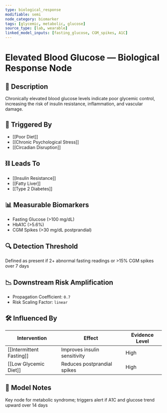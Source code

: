 ```yaml
---
type: biological_response
modifiable: semi
node_category: biomarker
tags: [glycemic, metabolic, glucose]
source_type: [lab, wearable]
linked_model_inputs: [fasting_glucose, CGM_spikes, A1C]
---
```


# Elevated Blood Glucose — Biological Response Node

## 🧪 Description
Chronically elevated blood glucose levels indicate poor glycemic control, increasing the risk of insulin resistance, inflammation, and vascular damage.

## 🔁 Triggered By
- [[Poor Diet]]
- [[Chronic Psychological Stress]]
- [[Circadian Disruption]]

## ⛓ Leads To
- [[Insulin Resistance]]
- [[Fatty Liver]]
- [[Type 2 Diabetes]]

## 📊 Measurable Biomarkers
- Fasting Glucose (>100 mg/dL)
- HbA1C (>5.6%)
- CGM Spikes (>30 mg/dL postprandial)

## 🔍 Detection Threshold
Defined as present if 2+ abnormal fasting readings or >15% CGM spikes over 7 days

## 📉 Downstream Risk Amplification
- Propagation Coefficient: `0.7`
- Risk Scaling Factor: `linear`

## 🛠 Influenced By
| Intervention         | Effect            | Evidence Level |
|----------------------|-------------------|----------------|
| [[Intermittent Fasting]] | Improves insulin sensitivity | High           |
| [[Low Glycemic Diet]]   | Reduces postprandial spikes | High           |

## 🧠 Model Notes
Key node for metabolic syndrome; triggers alert if A1C and glucose trend upward over 14 days
